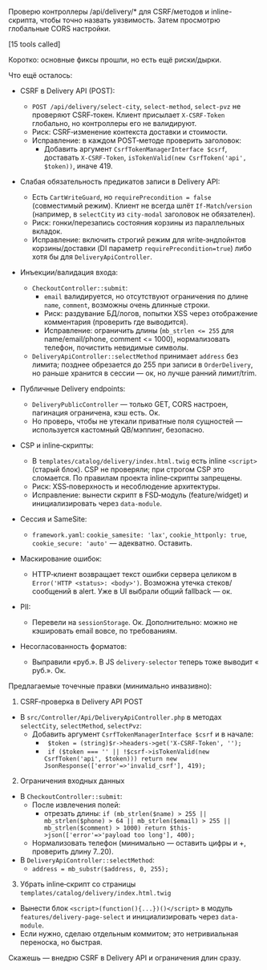 Проверю контроллеры /api/delivery/* для CSRF/методов и inline-скрипта, чтобы точно назвать уязвимость. Затем просмотрю глобальные CORS настройки.

[15 tools called]

Коротко: основные фиксы прошли, но есть ещё риски/дырки.

Что ещё осталось:

- CSRF в Delivery API (POST):
  - `POST /api/delivery/select-city`, `select-method`, `select-pvz` не проверяют CSRF‑токен. Клиент присылает `X-CSRF-Token` глобально, но контроллеры его не валидируют.
  - Риск: CSRF‑изменение контекста доставки и стоимости.
  - Исправление: в каждом POST‑методе проверить заголовок:
    - Добавить аргумент `CsrfTokenManagerInterface $csrf`, доставать `X-CSRF-Token`, `isTokenValid(new CsrfToken('api', $token))`, иначе 419.

- Слабая обязательность предикатов записи в Delivery API:
  - Есть `CartWriteGuard`, но `requirePrecondition = false` (совместимый режим). Клиент не всегда шлёт `If-Match`/`version` (например, в `selectCity` из `city-modal` заголовок не обязателен).
  - Риск: гонки/перезапись состояния корзины из параллельных вкладок.
  - Исправление: включить строгий режим для write‑эндпойнтов корзины/доставки (DI параметр `requirePrecondition=true`) либо хотя бы для `DeliveryApiController`.

- Инъекции/валидация входа:
  - `CheckoutController::submit`:
    - `email` валидируется, но отсутствуют ограничения по длине `name`, `comment`, возможны очень длинные строки.
    - Риск: раздувание БД/логов, попытки XSS через отображение комментария (проверить где выводится).
    - Исправление: ограничить длины (`mb_strlen <= 255` для name/email/phone, comment <= 1000), нормализовать телефон, почистить невидимые символы.
  - `DeliveryApiController::selectMethod` принимает `address` без лимита; позднее обрезается до 255 при записи в `OrderDelivery`, но раньше хранится в сессии — ок, но лучше ранний лимит/trim.

- Публичные Delivery endpoints:
  - `DeliveryPublicController` — только GET, CORS настроен, пагинация ограничена, кэш есть. Ок.
  - Но проверь, чтобы не утекали приватные поля сущностей — используется кастомный QB/мэппинг, безопасно.

- CSP и inline‑скрипты:
  - В `templates/catalog/delivery/index.html.twig` есть inline `<script>` (старый блок). CSP не проверяли; при строгом CSP это сломается. По правилам проекта inline‑скрипты запрещены.
  - Риск: XSS‑поверхность и несоблюдение архитектуры.
  - Исправление: вынести скрипт в FSD‑модуль (feature/widget) и инициализировать через `data-module`.

- Сессия и SameSite:
  - `framework.yaml`: `cookie_samesite: 'lax'`, `cookie_httponly: true`, `cookie_secure: 'auto'` — адекватно. Оставить.

- Маскирование ошибок:
  - HTTP‑клиент возвращает текст ошибки сервера целиком в `Error('HTTP <status>: <body>')`. Возможна утечка стеков/сообщений в alert. Уже в UI выбрали общий fallback — ок.

- PII:
  - Перевели на `sessionStorage`. Ок. Дополнительно: можно не кэшировать email вовсе, по требованиям.

- Несогласованность форматов:
  - Выправили «руб.». В JS `delivery-selector` теперь тоже выводит « руб.». Ок.

Предлагаемые точечные правки (минимально инвазивно):

1) CSRF‑проверка в Delivery API POST
- В `src/Controller/Api/DeliveryApiController.php` в методах `selectCity`, `selectMethod`, `selectPvz`:
  - Добавить аргумент `CsrfTokenManagerInterface $csrf` и в начале:
    - ` $token = (string)$r->headers->get('X-CSRF-Token', '');`
    - ` if ($token === '' || !$csrf->isTokenValid(new CsrfToken('api', $token))) return new JsonResponse(['error'=>'invalid_csrf'], 419);`

2) Ограничения входных данных
- В `CheckoutController::submit`:
  - После извлечения полей:
    - отрезать длины: `if (mb_strlen($name) > 255 || mb_strlen($phone) > 64 || mb_strlen($email) > 255 || mb_strlen($comment) > 1000) return $this->json(['error'=>'payload too long'], 400);`
  - Нормализовать телефон (минимально — оставить цифры и +, проверить длину 7..20).
- В `DeliveryApiController::selectMethod`:
  - `address = mb_substr($address, 0, 255);`

3) Убрать inline‑скрипт со страницы `templates/catalog/delivery/index.html.twig`
- Вынести блок `<script>(function(){...})()</script>` в модуль `features/delivery-page-select` и инициализировать через `data-module`.
- Если нужно, сделаю отдельным коммитом; это нетривиальная переноска, но быстрая.

Скажешь — внедрю CSRF в Delivery API и ограничения длин сразу.